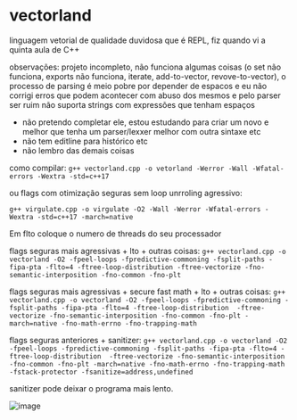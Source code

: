 # vectorland
linguagem vetorial de qualidade duvidosa que é REPL, fiz quando vi a quinta aula de C++

observações:
projeto incompleto, não funciona algumas coisas (o set não funciona, exports não funciona, iterate, add-to-vector, revove-to-vector), o processo de parsing é meio pobre por depender de espacos e eu não corrigi erros que podem acontecer com abuso dos mesmos e pelo parser ser ruim não suporta strings com expressões que tenham espaços
- não pretendo completar ele, estou estudando para criar um novo e melhor que tenha um parser/lexxer melhor com outra sintaxe etc
- não tem editline para histórico etc
- não lembro das demais coisas

como compilar:
``g++ vectorland.cpp -o vetorland -Werror -Wall -Wfatal-errors -Wextra -std=c++17``

ou flags com otimização seguras sem loop unrroling agressivo:

``g++ virgulate.cpp -o virgulate -O2 -Wall -Werror -Wfatal-errors -Wextra -std=c++17 -march=native``

Em flto coloque o numero de threads do seu processador

flags seguras mais agressivas + lto + outras coisas:
``g++ vectorland.cpp -o vectorland -O2 -fpeel-loops -fpredictive-commoning -fsplit-paths -fipa-pta -flto=4 -ftree-loop-distribution -ftree-vectorize -fno-semantic-interposition -fno-common -fno-plt``

flags seguras mais agressivas + secure fast math + lto + outras coisas:
``g++ vectorland.cpp -o vectorland -O2 -fpeel-loops -fpredictive-commoning -fsplit-paths -fipa-pta -flto=4 -ftree-loop-distribution  -ftree-vectorize -fno-semantic-interposition -fno-common -fno-plt -march=native -fno-math-errno -fno-trapping-math``

flags seguras anteriores + sanitizer:
``g++ vectorland.cpp -o vectorland -O2 -fpeel-loops -fpredictive-commoning -fsplit-paths -fipa-pta -flto=4 -ftree-loop-distribution  -ftree-vectorize -fno-semantic-interposition -fno-common -fno-plt -march=native -fno-math-errno -fno-trapping-math -fstack-protector -fsanitize=address,undefined``

sanitizer pode deixar o programa mais lento.

![image](https://github.com/iodaemon/vectorland/assets/95192021/9a84d526-e856-43f1-9847-582b0d1a51ad)

